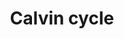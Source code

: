 ---
annotations:
- id: PW:0000056
  parent: classic metabolic pathway
  type: Pathway Ontology
  value: photosynthesis pathway
authors:
- Anwesha
- Sbohler
- Mkutmon
- Egonw
description: This plant pathway represents the Calvin cycle (chloroplast). The primary
  site of CO2 fixation in C3 plants. CO2 is fixated onto ribulose-1,5-bishosphate
  to produce 3-phosphoglycerate. Part of the 3-phosphoglycerate is exported to the
  glycolysis (WP2862) while the rest is regenerated into ribulose-1,5-bisphosphate.
  The process uses NADPH and ATP that have been generated by the photosynthetic electon
  transport chain (WP2861).
last-edited: 2019-01-23
organisms:
- Populus trichocarpa
redirect_from:
- /index.php/Pathway:WP2860
- /instance/WP2860
- /instance/WP2860_r102771
revision: r102771
schema-jsonld:
- '@context': https://schema.org/
  '@id': https://wikipathways.github.io/pathways/WP2860.html
  '@type': Dataset
  creator:
    '@type': Organization
    name: WikiPathways
  description: This plant pathway represents the Calvin cycle (chloroplast). The primary
    site of CO2 fixation in C3 plants. CO2 is fixated onto ribulose-1,5-bishosphate
    to produce 3-phosphoglycerate. Part of the 3-phosphoglycerate is exported to the
    glycolysis (WP2862) while the rest is regenerated into ribulose-1,5-bisphosphate.
    The process uses NADPH and ATP that have been generated by the photosynthetic
    electon transport chain (WP2861).
  keywords:
  - 1,3-bisphosphoglycerate
  - 3-phosphoglycerate
  - ADP
  - ATP
  - NADP+
  - NADPH
  - RuBisCO
  - RuBisCO activase
  - RuBisCO subunit binding
  - aldolase
  - carbon dioxide
  - carbonic acid
  - carbonic anhydrase
  - dihydroxy-acetone phosphate
  - erythrose-4-phosphate
  - fructose-1,6-bisphosphatase
  - fructose-1,6-bisphosphate
  - fructose-6-phosphate
  - glyceraldehyde-3-phosphate
  - glyceraldehyde-3-phosphate dehydrogenase
  - phosphoglycerate kinase
  - phosphoribulokinase
  - ribose-5-phosphate
  - ribulose-1,5-bisphosphate
  - ribulose-5-phosphate
  - ribulose-5-phosphate epimerase
  - ribulose-5-phosphate-3-epimerase
  - sedoheptulose-1,7-bisphosphatase
  - sedoheptulose-1,7-bisphosphate
  - sedoheptulose-7-phosphate
  - transketolase
  - xylulose-5-phosphate
  license: CC0
  name: Calvin cycle
seo: CreativeWork
title: Calvin cycle
wpid: WP2860
---